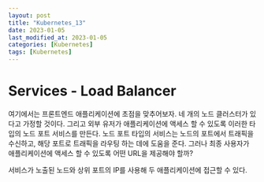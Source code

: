 ```yaml
---
layout: post
title: "Kubernetes_13"
date: 2023-01-05
last_modified_at: 2023-01-05
categories: [Kubernetes]
tags: [Kubernetes]
---
```


# Services - Load Balancer

여기에서는 프론트엔드 애플리케이션에 초점을 맞추어보자.
네 개의 노드 클러스터가 있다고 가정할 것이다. 
그리고 외부 유저가 애플리케이션에 액세스 할 수 있도록 이러한 타입의 노드 포트 서비스를 만든다.
노드 포트 타입의 서비스는 노드의 포트에서 트래픽을 수신하고, 해당 포트로 트래픽을 라우팅 하는 데에 도움을 준다. 
그러나 최종 사용자가 애플리케이션에 액세스 할 수 있도록 어떤 URL을 제공해야 할까?

서비스가 노출된 노드와 상위 포트의 IP를 사용해 두 애플리케이션에 접근할 수 있다.

